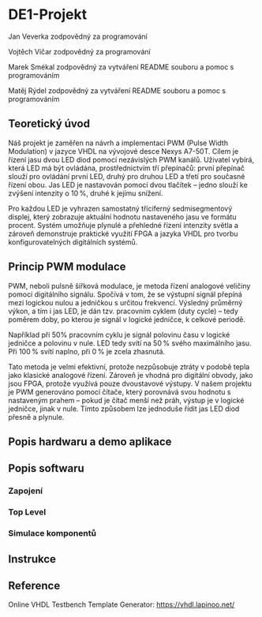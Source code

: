 # DE1-Projekt
Jan Veverka zodpovědný za programování 
  
Vojtěch Vičar zodpovědný za programování 
  
Marek Smékal zodpovědný za vytváření README souboru a pomoc s programováním 
  
Matěj Rýdel zodpovědný za vytváření README souboru a pomoc s programováním

## Teoretický úvod
Náš projekt je zaměřen na návrh a implementaci PWM (Pulse Width Modulation) v jazyce VHDL na vývojové desce Nexys A7-50T. Cílem je řízení jasu dvou LED diod pomocí nezávislých PWM kanálů. Uživatel vybírá, která LED má být ovládána, prostřednictvím tří přepínačů: první přepínač slouží pro ovládání první LED, druhý pro druhou LED a třetí pro současné řízení obou. Jas LED je nastavován pomocí dvou tlačítek – jedno slouží ke zvýšení intenzity o 10 %, druhé k jejímu snížení.

Pro každou LED je vyhrazen samostatný tříciferný sedmisegmentový displej, který zobrazuje aktuální hodnotu nastaveného jasu ve formátu procent. Systém umožňuje plynulé a přehledné řízení intenzity světla a zároveň demonstruje praktické využití FPGA a jazyka VHDL pro tvorbu konfigurovatelných digitálních systémů. 

## Princip PWM modulace
PWM, neboli pulsně šířková modulace, je metoda řízení analogové veličiny pomocí digitálního signálu. Spočívá v tom, že se výstupní signál přepíná mezi logickou nulou a jedničkou s určitou frekvencí. Výsledný průměrný výkon, a tím i jas LED, je dán tzv. pracovním cyklem (duty cycle) – tedy poměrem doby, po kterou je signál v logické jedničce, k celkové periodě.

Například při 50% pracovním cyklu je signál polovinu času v logické jedničce a polovinu v nule. LED tedy svítí na 50 % svého maximálního jasu. Při 100 % svítí naplno, při 0 % je zcela zhasnutá.

Tato metoda je velmi efektivní, protože nezpůsobuje ztráty v podobě tepla jako klasické analogové řízení. Zároveň je vhodná pro digitální obvody, jako jsou FPGA, protože využívá pouze dvoustavové výstupy. V našem projektu je PWM generováno pomocí čítače, který porovnává svou hodnotu s nastaveným prahem – pokud je čítač menší než práh, výstup je v logické jedničce, jinak v nule. Tímto způsobem lze jednoduše řídit jas LED diod přesně a plynule.
## Popis hardwaru a demo aplikace

## Popis softwaru
### Zapojení

### Top Level

### Simulace komponentů

## Instrukce

## Reference
Online VHDL Testbench Template Generator: https://vhdl.lapinoo.net/

